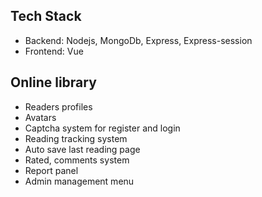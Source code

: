## Tech Stack
- Backend: Nodejs, MongoDb, Express, Express-session
- Frontend: Vue


## Online library

- Readers profiles
- Avatars
- Captcha system for register and login
- Reading tracking system
- Auto save last reading page
- Rated, comments system
- Report panel
- Admin management menu
